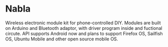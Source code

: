 Nabla
=====

Wireless electronic module kit for phone-controlled DIY. Modules are built on Arduino and Bluetooth adaptor, with driver program inside and fuctional circute. API supports Android now and plans to support Firefox OS, Sailfish OS, Ubuntu Mobile and other open source mobile OS.
